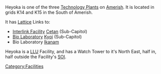Heyoka is one of the three [Technology
Plants](Technology_Plant.md) on [Amerish](Amerish.md).
It is located in grids K14 and K15 in the South of Amerish.

It has [Lattice](Lattice.md) Links to:

- [Interlink Facility](Interlink.md)
  [Cetan](Cetan.md) (Sub-Capitol)
- [Bio Laboratory](Bio_Laboratory.md) [Kyoi](Kyoi.md)
  (Sub-Capitol)
- Bio Laboratory [Ikanam](Ikanam.md)

Heyoka is a [LLU](Lattice_Logic_Unit.md) Facility, and has a Watch Tower to
it's North East, half in, half outside the Facility's
[SOI](Sphere_of_Influence.md).

[Category:Facilities](Category:Facilities.md)

